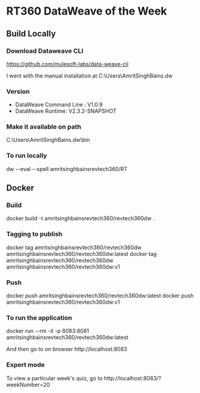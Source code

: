 # RT360 DataWeave of the Week

## Build Locally

### Download Dataweave CLI
https://github.com/mulesoft-labs/data-weave-cli

I went with the manual installation at C:\Users\AmritSinghBains\.dw

### Version
 - DataWeave Command Line : V1.0.9
 - DataWeave Runtime: V2.3.2-SNAPSHOT

### Make it available on path
C:\Users\AmritSinghBains\.dw\bin

### To run locally
dw --eval --spell amritsinghbainsrevtech360/RT

## Docker

### Build
docker build -t amritsinghbainsrevtech360/revtech360dw .

### Tagging to publish
docker tag amritsinghbainsrevtech360/revtech360dw amritsinghbainsrevtech360/revtech360dw:latest
docker tag amritsinghbainsrevtech360/revtech360dw amritsinghbainsrevtech360/revtech360dw:v1

### Push
docker push amritsinghbainsrevtech360/revtech360dw:latest
docker push amritsinghbainsrevtech360/revtech360dw:v1

### To run the application
docker run --rm -it -p 8083:8081 amritsinghbainsrevtech360/revtech360dw:latest

And then go to on browser http://localhost:8083

### Expert mode
To view a particular week's quiz, go to http://localhost:8083/?weekNumber=20